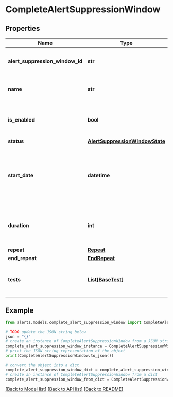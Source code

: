 # CompleteAlertSuppressionWindow


## Properties

Name | Type | Description | Notes
------------ | ------------- | ------------- | -------------
**alert_suppression_window_id** | **str** | Unique ID of the alert suppression window. | [optional] [readonly] 
**name** | **str** | Name of the alert suppression window. | [optional] 
**is_enabled** | **bool** | Set to &#x60;false&#x60; for &#x60;disabled&#x60;, &#x60;true&#x60; for &#x60;enabled&#x60;. | [optional] 
**status** | [**AlertSuppressionWindowState**](AlertSuppressionWindowState.md) |  | [optional] 
**start_date** | **datetime** | The date/time when the alert suppression window starts (ISO date-time format). | [optional] 
**duration** | **int** | Duration in seconds the suppression window is active. | [optional] 
**repeat** | [**Repeat**](Repeat.md) |  | [optional] 
**end_repeat** | [**EndRepeat**](EndRepeat.md) |  | [optional] 
**tests** | [**List[BaseTest]**](BaseTest.md) | List of tests assigned to the alert suppression window. | [optional] 

## Example

```python
from alerts.models.complete_alert_suppression_window import CompleteAlertSuppressionWindow

# TODO update the JSON string below
json = "{}"
# create an instance of CompleteAlertSuppressionWindow from a JSON string
complete_alert_suppression_window_instance = CompleteAlertSuppressionWindow.from_json(json)
# print the JSON string representation of the object
print(CompleteAlertSuppressionWindow.to_json())

# convert the object into a dict
complete_alert_suppression_window_dict = complete_alert_suppression_window_instance.to_dict()
# create an instance of CompleteAlertSuppressionWindow from a dict
complete_alert_suppression_window_from_dict = CompleteAlertSuppressionWindow.from_dict(complete_alert_suppression_window_dict)
```
[[Back to Model list]](../README.md#documentation-for-models) [[Back to API list]](../README.md#documentation-for-api-endpoints) [[Back to README]](../README.md)


